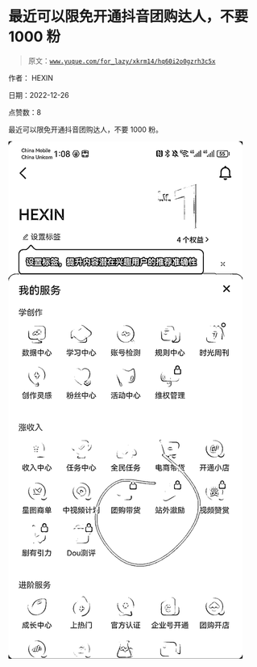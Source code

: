# 最近可以限免开通抖音团购达人，不要 1000 粉

> 原文：[`www.yuque.com/for_lazy/xkrm14/hq60i2o0gzrh3c5x`](https://www.yuque.com/for_lazy/xkrm14/hq60i2o0gzrh3c5x)



作者： HEXIN 

日期：2022-12-26 

点赞数：8 

最近可以限免开通抖音团购达人，不要 1000 粉。 

![](img/55d82fa4a0a74af62f0cd0f79b61a3b8.png) 

